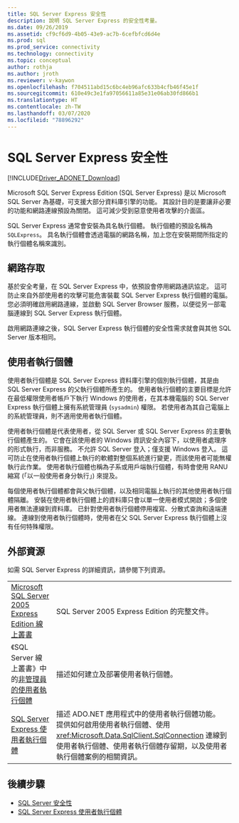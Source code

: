 ```yaml
---
title: SQL Server Express 安全性
description: 說明 SQL Server Express 的安全性考量。
ms.date: 09/26/2019
ms.assetid: cf9cf6d9-4b05-43e9-ac7b-6cefbfcd6d4e
ms.prod: sql
ms.prod_service: connectivity
ms.technology: connectivity
ms.topic: conceptual
author: rothja
ms.author: jroth
ms.reviewer: v-kaywon
ms.openlocfilehash: f704511abd15c6bc4eb96afc633b4cfb46f45e1f
ms.sourcegitcommit: 610e49c3e1fa97056611a85e31e06ab30fd866b1
ms.translationtype: HT
ms.contentlocale: zh-TW
ms.lasthandoff: 03/07/2020
ms.locfileid: "78896292"
---
```

# <a name="sql-server-express-security"></a>SQL Server Express 安全性

[!INCLUDE[Driver_ADONET_Download](../../../includes/driver_adonet_download.md)]

Microsoft SQL Server Express Edition (SQL Server Express) 是以 Microsoft SQL Server 為基礎，可支援大部分資料庫引擎的功能。 其設計目的是要讓非必要的功能和網路連線預設為關閉。 這可減少受到惡意使用者攻擊的介面區。  
  
SQL Server Express 通常會安裝為具名執行個體。 執行個體的預設名稱為 `SQLExpress`。 具名執行個體會透過電腦的網路名稱，加上您在安裝期間所指定的執行個體名稱來識別。  
  
## <a name="network-access"></a>網路存取  
基於安全考量，在 SQL Server Express 中，依預設會停用網路通訊協定。 這可防止來自外部使用者的攻擊可能危害裝載 SQL Server Express 執行個體的電腦。 您必須明確啟用網路連線，並啟動 SQL Server Browser 服務，以便從另一部電腦連線到 SQL Server Express 執行個體。  
  
啟用網路連線之後，SQL Server Express 執行個體的安全性需求就會與其他 SQL Server 版本相同。  
  
## <a name="user-instances"></a>使用者執行個體  
使用者執行個體是 SQL Server Express 資料庫引擎的個別執行個體，其是由 SQL Server Express 的父執行個體所產生的。 使用者執行個體的主要目標是允許在最低權限使用者帳戶下執行 Windows 的使用者，在其本機電腦的 SQL Server Express 執行個體上擁有系統管理員 (`sysadmin`) 權限。 若使用者為其自己電腦上的系統管理員，則不適用使用者執行個體。  
  
使用者執行個體是代表使用者，從 SQL Server 或 SQL Server Express 的主要執行個體產生的。 它會在該使用者的 Windows 資訊安全內容下，以使用者處理序的形式執行，而非服務。 不允許 SQL Server 登入；僅支援 Windows 登入。 這可防止在使用者執行個體上執行的軟體對整個系統進行變更，而該使用者可能無權執行此作業。 使用者執行個體也稱為子系或用戶端執行個體，有時會使用 RANU 縮寫 (「以一般使用者身分執行」) 來提及。  
  
每個使用者執行個體都會與父執行個體，以及相同電腦上執行的其他使用者執行個體隔離。 安裝在使用者執行個體上的資料庫只會以單一使用者模式開啟；多個使用者無法連線到資料庫。 已針對使用者執行個體停用複寫、分散式查詢和遠端連線。 連線到使用者執行個體時，使用者在父 SQL Server Express 執行個體上沒有任何特殊權限。  
  
## <a name="external-resources"></a>外部資源  
如需 SQL Server Express 的詳細資訊，請參閱下列資源。  
  
|||  
|-|-|  
|[Microsoft SQL Server 2005 Express Edition 線上叢書](https://docs.microsoft.com/previous-versions/sql/sql-server-2005/ms165706(v=sql.90))|SQL Server 2005 Express Edition 的完整文件。|  
|《SQL Server 線上叢書》中的[非管理員的使用者執行個體](https://docs.microsoft.com/previous-versions/sql/sql-server-2008/ms143684(v=sql.100))|描述如何建立及部署使用者執行個體。|  
|[SQL Server Express 使用者執行個體](sql-server-express-user-instances.md)|描述 ADO.NET 應用程式中的使用者執行個體功能。 提供如何啟用使用者執行個體、使用 <xref:Microsoft.Data.SqlClient.SqlConnection> 連線到使用者執行個體、使用者執行個體存留期，以及使用者執行個體案例的相關資訊。|  
  
## <a name="next-steps"></a>後續步驟
- [SQL Server 安全性](sql-server-security.md)
- [SQL Server Express 使用者執行個體](sql-server-express-user-instances.md)
